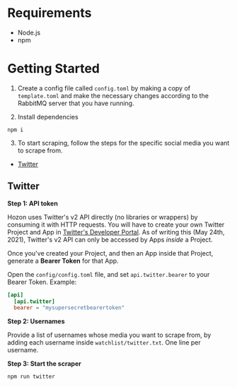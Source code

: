 # Requirements

- Node.js
- npm

# Getting Started

1. Create a config file called `config.toml` by making a copy of `template.toml` and make the necessary changes according to the RabbitMQ server that you have running.

2. Install dependencies
```
npm i
```

3. To start scraping, follow the steps for the specific social media you want to scrape from.

- [Twitter](#twitter)

## Twitter
**Step 1: API token**

Hozon uses Twitter's v2 API directly (no libraries or wrappers) by consuming it with HTTP requests. You will have to create your own Twitter Project and App in [Twitter's Developer Portal](https://developer.twitter.com/en/portal/dashboard). As of writing this (May 24th, 2021), Twitter's v2 API can only be accessed by Apps *inside* a Project.

Once you've created your Project, and then an App inside that Project, generate a **Bearer Token** for that App.

Open the `config/config.toml` file, and set `api.twitter.bearer` to your Bearer Token. Example:

```toml
[api]
  [api.twitter]
  bearer = "mysupersecretbearertoken"

```

**Step 2: Usernames**

Provide a list of usernames whose media you want to scrape from, by adding each username inside `watchlist/twitter.txt`. One line per username.

**Step 3: Start the scraper**

```
npm run twitter
```